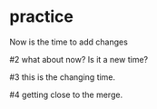 # practice
Now is the time to add changes

#2 what about now? Is it a new time?

#3 this is the changing time.

#4 getting close to the merge.
